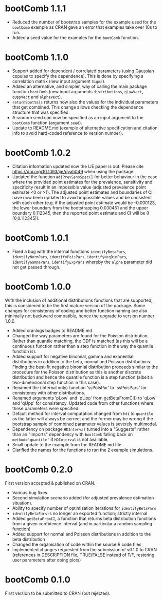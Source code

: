 # bootComb 1.1.1

* Reduced the number of bootstrap samples for the example used for the `bootComb` example as CRAN gave an error that examples take over 10s to run.
* Added a seed value for the examples for the `bootComb` function.

# bootComb 1.1.0

* Support added for dependent / correlated parameters (using Gaussian copulas to specify the dependence). This is done by specifying a correlation matrix (new input argument `Sigma`).
* Added an alternative, and simpler, way of calling the main package function `bootComb` (new input arguments `distributions`, `qLowVect`, `qUppVect` and `alphaVect`).
* `returnBootVals` returns now also the values for the individual parameters that get combined. This change allows checking the dependence structure that was specified.
* A random seed can now be specified as an input argument to the `bootComb` function (argument `seed`).
* Update to README.md (example of alternative specification and citation info to avoid hard-coded reference to version number).


# bootComb 1.0.2

* Citation information updated now the IJE paper is out. Please cite https://doi.org/10.1093/ije/dyab049 when using the package.
* Updated the function `adjPrevSensSpecCI` for better behaviour in the case where the provided point estimates for the prevalence, sensitivity and specificity result in an impossible value (adjusted prevalence point estimate <0 or >1). The adjusted point estimates and boundaries of CI have now been updated to avoid impossible values and be consistent with each other (e.g. if the adjusted point estimate would be -0.000123, the lower boundary from the bootstrapping 0.000451 and the upper boundary 0.112345, then the reported point estimate and CI will be 0 [0,0.112345]).

# bootComb 1.0.1

* Fixed a bug with the internal functions `identifyBetaPars`, `identifyNormPars`, `identifyPoisPars`, `identifyNegBinPars`, `identifyGammaPars`, `identifyExpPars` whereby the `alpha` parameter did not get passed through.

# bootComb 1.0.0

With the inclusion of additional distributions functions that are supported, this is considered to be the first mature version of the package. Some changes for consistency of coding and better function naming are also minimally not backward compatible, hence the upgrade to version number 1.0.0.

* Added cranlogs badges to README.md
* Changed the way parameters are found for the Poisson distribution. Rather than quantile matching, the CDF is matched (as this will be a continuous function rather than a step function in the way the quantile function is).
* Added support for negative binomial, gamma and exonential distributions in addition to the beta, normal and Poisson distributions. Finding the best-fit negative binomial distribution proceeds similar to the procedure for the Poisson distribution as this is another discrete distribution and hence the quantile function is a step function (albeit a two-dimensional step function in this case).
* Renamed the (internal only) function 'ssPoisPar' to 'ssPoisPars' for consistency with other distributions.
* Renamed arguments 'pLow' and 'pUpp' from getBetaFromCI() to 'qLow' and 'qUpp' for consistency. Updated code from other functions where these parameters were specified.
* Default method for interval computation changed from `hdi` to `quantile` as the latter will always be correct and the former may be wrong if the bootstrap sample of combined parameter values is severely multimodal.
* Dependency on package `HDInterval` turned into a "Suggests" rather than an "Imports" dependency with `bootComb` falling back on `method='quantile'` if `HDInterval` is not available.
* Small update to the example from the README.md file.
* Clarified the names for the functions to run the 2 example simulations.

# bootComb 0.2.0

First version accepted & published on CRAN.

* Various bug fixes.
* Second simulation scenario added (for adjusted prevalence estimation situation).
* Ability to specify number of optimisation iterations for `identifyBetaPars`
* `identifyBetaPars` is no longer an exported function; strictly internal
* Added `getBetaFromCI`, a function that returns beta distribution functions from a given confidence interval (and in particular a random sampling function)
* Added support for normal and Poisson distributions in addition to the beta distribution
* Changed the organisation of code within the source R code files
* Implemented changes requested from the submission of v0.1.0 to CRAN (references in DESCRIPTION file, TRUE/FALSE instead of T/F, restoring user parameters after doing plots)

# bootComb 0.1.0

First version to be submitted to CRAN (but rejected).
